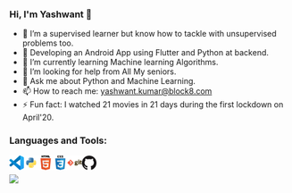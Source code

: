 ### Hi, I'm Yashwant 👋

- 🔭 I’m a supervised learner but know how to tackle with unsupervised problems too.
- 🌱 Developing an Android App using Flutter and Python at backend.
- 🌱 I’m currently learning Machine learning Algorithms.
- 🤔 I’m looking for help from All My seniors.
- 💬 Ask me about Python and Machine Learning.
- 📫 How to reach me: yashwant.kumar@block8.com
- ⚡ Fun fact:  I watched 21 movies in 21 days during the first lockdown on April'20.

### Languages and Tools:

<img align="left" alt="Visual Studio Code" width="26px" src="https://raw.githubusercontent.com/github/explore/80688e429a7d4ef2fca1e82350fe8e3517d3494d/topics/visual-studio-code/visual-studio-code.png" />
<img align="left" alt="JavaScript" width="26px" src="https://raw.githubusercontent.com/github/explore/80688e429a7d4ef2fca1e82350fe8e3517d3494d/topics/python/python.png" />
<img align="left" alt="HTML5" width="26px" src="https://raw.githubusercontent.com/github/explore/80688e429a7d4ef2fca1e82350fe8e3517d3494d/topics/html/html.png" />
<img align="left" alt="CSS3" width="26px" src="https://raw.githubusercontent.com/github/explore/80688e429a7d4ef2fca1e82350fe8e3517d3494d/topics/css/css.png" />
<img align="left" alt="Git" width="26px" src="https://raw.githubusercontent.com/github/explore/80688e429a7d4ef2fca1e82350fe8e3517d3494d/topics/git/git.png" />
<img align="left" alt="GitHub" width="26px" src="https://raw.githubusercontent.com/github/explore/78df643247d429f6cc873026c0622819ad797942/topics/github/github.png" />
<br />
<br />





<img src="https://github-readme-stats.vercel.app/api?username=yashwantblock8&&show_icons=true&title_color=ffffff&icon_color=bb2acf&text_color=daf7dc&bg_color=191919">

